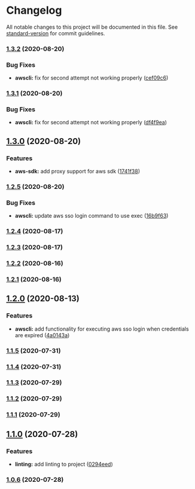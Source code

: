 # Changelog

All notable changes to this project will be documented in this file. See [standard-version](https://github.com/conventional-changelog/standard-version) for commit guidelines.

### [1.3.2](https://github.com/ryansonshine/aws-sso-creds-helper/compare/v1.3.1...v1.3.2) (2020-08-20)


### Bug Fixes

* **awscli:** fix for second attempt not working properly ([cef09c6](https://github.com/ryansonshine/aws-sso-creds-helper/commit/cef09c6b0e5193519b05b637f7e5eefbcd25fb5d))

### [1.3.1](https://github.com/ryansonshine/aws-sso-creds-helper/compare/v1.3.0...v1.3.1) (2020-08-20)


### Bug Fixes

* **awscli:** fix for second attempt not working properly ([df4f9ea](https://github.com/ryansonshine/aws-sso-creds-helper/commit/df4f9ea6c289f89909526eb1873245f30ad13c85))

## [1.3.0](https://github.com/ryansonshine/aws-sso-creds-helper/compare/v1.2.5...v1.3.0) (2020-08-20)


### Features

* **aws-sdk:** add proxy support for aws sdk ([1741f38](https://github.com/ryansonshine/aws-sso-creds-helper/commit/1741f3894ec7d8f16ac4aed812cb532ea47d94fa))

### [1.2.5](https://github.com/ryansonshine/aws-sso-creds-helper/compare/v1.2.4...v1.2.5) (2020-08-20)


### Bug Fixes

* **awscli:** update aws sso login command to use exec ([16b9f63](https://github.com/ryansonshine/aws-sso-creds-helper/commit/16b9f63db992e3fb958d89a803b1a6f7884423d6))

### [1.2.4](https://github.com/ryansonshine/aws-sso-creds-helper/compare/v1.2.3...v1.2.4) (2020-08-17)

### [1.2.3](https://github.com/ryansonshine/aws-sso-creds-helper/compare/v1.2.2...v1.2.3) (2020-08-17)

### [1.2.2](https://github.com/ryansonshine/aws-sso-creds-helper/compare/v1.2.1...v1.2.2) (2020-08-16)

### [1.2.1](https://github.com/ryansonshine/aws-sso-creds-helper/compare/v1.2.0...v1.2.1) (2020-08-16)

## [1.2.0](https://github.com/ryansonshine/aws-sso-creds-helper/compare/v1.1.5...v1.2.0) (2020-08-13)


### Features

* **awscli:** add functionality for executing aws sso login when credentials are expired ([4a0143a](https://github.com/ryansonshine/aws-sso-creds-helper/commit/4a0143a2a16ca52904ef82fd3d2a5c619a56ea31))

### [1.1.5](https://github.com/ryansonshine/aws-sso-creds-helper/compare/v1.1.4...v1.1.5) (2020-07-31)

### [1.1.4](https://github.com/ryansonshine/aws-sso-creds-helper/compare/v1.1.3...v1.1.4) (2020-07-31)

### [1.1.3](https://github.com/ryansonshine/aws-sso-creds-helper/compare/v1.1.2...v1.1.3) (2020-07-29)

### [1.1.2](https://github.com/ryansonshine/aws-sso-creds-helper/compare/v1.1.1...v1.1.2) (2020-07-29)

### [1.1.1](https://github.com/ryansonshine/aws-sso-creds-helper/compare/v1.1.0...v1.1.1) (2020-07-29)

## [1.1.0](https://github.com/ryansonshine/aws-sso-creds-helper/compare/v1.0.6...v1.1.0) (2020-07-28)


### Features

* **linting:** add linting to project ([0294eed](https://github.com/ryansonshine/aws-sso-creds-helper/commit/0294eedfc3b56ca1fb868e2ff284983bd711402a))

### [1.0.6](https://github.com/ryansonshine/aws-sso-creds-helper/compare/v1.0.5...v1.0.6) (2020-07-28)
